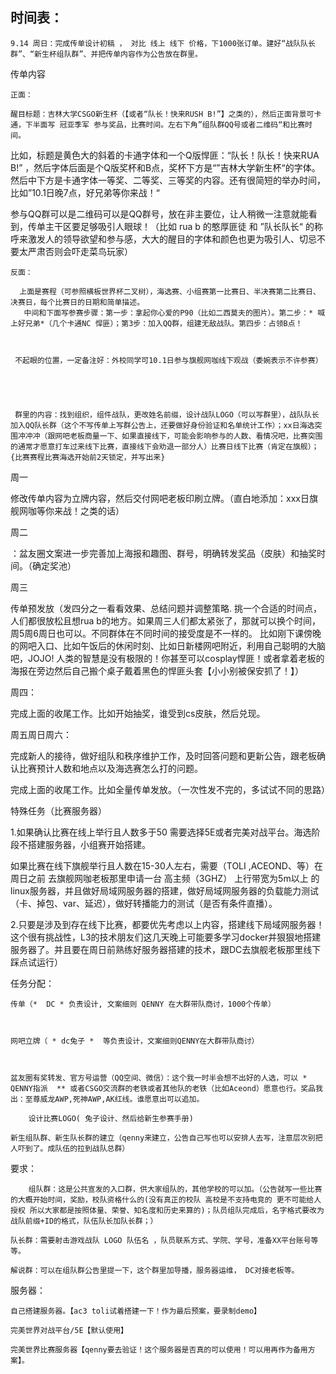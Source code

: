 ## 时间表：

	9.14 周日：完成传单设计初稿 ， 对比 线上 线下 价格，下1000张订单。建好“战队队长群”、“新生杯组队群”、并把传单内容作为公告放在群里。

传单内容



	正面：

    醒目标题：吉林大学CSGO新生杯（【或者“队长！快来RUSH B!”】之类的），然后正面背景可卡通，下半面写 冠亚季军 参与奖品，比赛时间。左右下角”组队群QQ号或者二维码“和比赛时间。

 比如，标题是黄色大的斜着的卡通字体和一个Q版悍匪：“队长！队长！快来RUA B!” ，然后字体后面是个Q版奖杯和B点，奖杯下方是“”吉林大学新生杯“的字体。然后中下方是卡通字体一等奖、二等奖、三等奖的内容。还有很简短的举办时间，比如”10.1日晚7点，好兄弟等你来战！“

 参与QQ群可以是二维码可以是QQ群号，放在非主要位，让人稍微一注意就能看到，传单主干区要足够吸引人眼球！（比如 rua b 的憨厚匪徒 和 ”队长队长“ 的称呼来激发人的领导欲望和参与感，大大的醒目的字体和颜色也更为吸引人、切忌不要太严肃否则会吓走菜鸟玩家）



	反面：

      上面是赛程（可参照横板世界杯二叉树），海选赛、小组赛第一比赛日、半决赛第二比赛日、决赛日，每个比赛日的日期和简单描述。
       中间和下面写参赛步骤：第一步：拿起你心爱的P90（比如二西莫夫的图片）。第二步：* 喊上好兄弟*（几个卡通NC 悍匪）；第3步：加入QQ群，组建无敌战队。第四步：占领B点！



     不起眼的位置，一定备注好：外校同学可10.1日参与旗舰网咖线下观战（委婉表示不许参赛）





     群里的内容：找到组织，组件战队，更改姓名前缀，设计战队LOGO（可以写群里），战队队长加入QQ队长群（这个不写传单上写群公告上，还要做好身份验证和名单统计工作）；xx日海选突围冲冲冲（跟网吧老板商量一下、如果直接线下，可能会影响参与的人数、看情况吧，比赛突围的通常才愿意打车过来线下比赛，直接线下会劝退一部分人）比赛日线下比赛（肯定在旗舰）；{比赛赛程比赛海选开始前2天锁定，并写出来}



周一

修改传单内容为立牌内容，然后交付网吧老板印刷立牌。（直白地添加：xxx日旗舰网咖等你来战！之类的话）

周二



：盆友圈文案进一步完善加上海报和趣图、群号，明确转发奖品（皮肤）和抽奖时间。（确定奖池）

周三

传单预发放（发四分之一看看效果、总结问题并调整策略. 挑一个合适的时间点，人们都很放松且想rua b的地方。如果周三人们都太紧张了，那就可以换个时间，周5周6周日也可以。不同群体在不同时间的接受度是不一样的。 比如刚下课傍晚的网吧入口、比如午饭后的休闲时刻、比如日新楼网吧附近，利用自己聪明的大脑吧，JOJO! 人类的智慧是没有极限的！你甚至可以cosplay悍匪！或者拿着老板的海报在旁边然后自己搬个桌子戴着黑色的悍匪头套【小小别被保安抓了！】）

周四：

完成上面的收尾工作。比如开始抽奖，谁受到cs皮肤，然后兑现。



周五周日周六：

完成新人的接待，做好组队和秩序维护工作，及时回答问题和更新公告，跟老板确认比赛预计人数和地点以及海选赛怎么打的问题。

完成上面的收尾工作。比如全量传单发放。（一次性发不完的，多试试不同的思路）





特殊任务（比赛服务器）

1.如果确认比赛在线上举行且人数多于50 需要选择5E或者完美对战平台。海选阶段不搭建服务器，小组赛开始搭建。

如果比赛在线下旗舰举行且人数在15-30人左右，需要（TOLI  ,ACEOND、等）在周日之前 去旗舰网咖老板那里申请一台 高主频（3GHZ） 上行带宽为5m以上 的linux服务器，并且做好局域网服务器的搭建，做好局域网服务器的负载能力测试（卡、掉包、var、延迟），做好转播能力的测试（是否有条件直播）。

2.只要是涉及到存在线下比赛，都要优先考虑以上内容，搭建线下局域网服务器！这个很有挑战性，L3的技术朋友们这几天晚上可能要多学习docker并狠狠地搭建服务器了。并且要在周日前熟练好服务器搭建的技术，跟DC去旗舰老板那里线下踩点试运行）







	

任务分配：



	传单（*  DC * 负责设计, 文案细则 QENNY 在大群带队商讨，1000个传单）



	网吧立牌（ * dc兔子 *  等负责设计，文案细则QENNY在大群带队商讨）



	盆友圈有奖转发、官方号运营（QQ空间、微信）：这个我一时半会想不出好的人选，可以 * QENNY指派  ** 或者CSGO交流群的老铁或者其他队的老铁（比如Aceond）愿意也行。奖品我出：至尊威龙AWP,死神AWP,AK红线。谁愿意出可以追加。

        设计比赛LOGO( 兔子设计、然后给新生参赛手册)

	新生组队群、新生队长群的建立（qenny来建立，公告自己写也可以安排人去写，注意层次别把人吓到了。成队伍的拉到战队总群）

		

要求：

        组队群：这是公共宣发的入口群，供大家组队的，其他学校的可以加。（公告就写一些比赛的大概开始时间，奖励，校队资格什么的(没有真正的校队 高校是不支持电竞的 更不可能给人授权 所以大家都是按照体量、荣誉、知名度和历史来算的)；队员组队完成后，名字格式要改为战队前缀+ID的格式，队伍队长加队长群；）

	队长群：需要射击游戏战队 LOGO 队伍名 ，队员联系方式、学院、学号，准备XX平台账号等等。

	解说群：可以在组队群公告里提一下，这个群里加导播，服务器运维， DC对接老板等。

	

	



服务器：

	自己搭建服务器。【ac3 toli试着搭建一下！作为最后预案，要录制demo】

	完美世界对战平台/5E【默认使用】

	完美世界比赛服务器【qenny要去验证！这个服务器是否真的可以使用！可以用再作为备用方案】。


